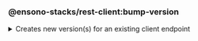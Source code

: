 ### @ensono-stacks/rest-client:bump-version

<details>
<summary>Creates new version(s) for an existing client endpoint</summary>
This plugin reads any existing endpoints and creates a new directory for the specified new version with the files contained within the previous version.

## Prerequisites

This generator requires a _client-endpoint_ project to be available.

## Usage

```bash
nx g @ensono-stacks/rest-client:bump-version
```

### Command line arguments

The following command line arguments are available:

| Option            | Description                                                                                   | Type   | Accepted Values | Default | Required |
| ----------------- | --------------------------------------------------------------------------------------------- | ------ | --------------- | ------- | -------- |
| --name            | The endpoint name you want to bump                                                            | string |                 |         | true     |
| --directory       | Subdirectory inside libs/ where the generated endpoint is placed                              | string |                 |         |          |
| --endpointVersion | The version you want to bump your endpoint. Omitting this value will bump latest version + 1. | number |                 |         |          |

### Generator Output

The generator will take a copy of your **latest** endpoint and bump it to the next version (unless overwridden through the --endpointVersion argument)

```text title="V1 endpoint"

├── client-endpoint
│   ├── v1
│   │   ├── README.md
│   │   │   ├──  src
│   │   │   │   ├── index.ts
│   │   │   │   ├── index.test.ts
│   │   │   │   ├── index.types.ts
│   │   │   ├── tsconfig.json
│   │   │   ├── tsconfig.lib.json
│   │   │   ├── project.json
│   │   │   ├── .eslintrc.json
│   │   │   ├── jest.config.ts
└───└───└───└── tsconfig.spec.json
```
Once the `bump-version` generator has been used, your library structure will look similar to the following:
```text title="Bumped endpoint structure"

├── client-endpoint
│   ├── v1
│   │   ├── [...]
│   ├── v2
│   │   ├── README.md
│   │   │   ├──  src
│   │   │   │   ├── index.ts
│   │   │   │   ├── index.test.ts
│   │   │   │   ├── index.types.ts
│   │   │   ├── tsconfig.json
│   │   │   ├── tsconfig.lib.json
│   │   │   ├── project.json
│   │   │   ├── .eslintrc.json
│   │   │   ├── jest.config.ts
└───└───└───└── tsconfig.spec.json
```

In order to import the bumped client-endpoint into your application a new entry for the client is added to the tsconfig.base.json "paths"

```json
"paths": {
      "@<workspace-name>/client-endpoint/v2": [
        "libs/client-endpoint/v2/src/index.ts"
      ]
    }
```

</details>
